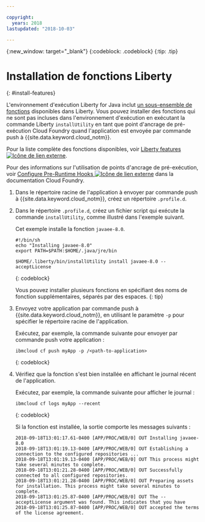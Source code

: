 ```yaml
---

copyright:
  years: 2018
lastupdated: "2018-10-03"

---
```


{:new_window: target="_blank"}
{:codeblock: .codeblock}
{:tip: .tip}

# Installation de fonctions Liberty
{: #install-features}

L'environnement d'exécution Liberty for Java inclut [un sous-ensemble de fonctions](libertyFeatures.html#liberty_features) disponibles dans Liberty. Vous pouvez installer des fonctions qui ne sont pas incluses dans l'environnement d'exécution en exécutant la commande Liberty `installUtility` en tant que point d'ancrage de pré-exécution Cloud Foundry quand l'application est envoyée par commande push à {{site.data.keyword.cloud_notm}}.

Pour la liste complète des fonctions disponibles, voir [Liberty features ![Icône de lien externe](../../icons/launch-glyph.svg "Icône de lien externe")](https://www.ibm.com/support/knowledgecenter/SSEQTP_liberty/com.ibm.websphere.wlp.doc/ae/rwlp_feat.html).

Pour des informations sur l'utilisation de points d'ancrage de pré-exécution, voir [Configure Pre-Runtime Hooks ![Icône de lien externe](../../icons/launch-glyph.svg "Icône de lien externe")](https://docs.cloudfoundry.org/devguide/deploy-apps/deploy-app.html#profile) dans la documentation Cloud Foundry.

1. Dans le répertoire racine de l'application à envoyer par commande push à {{site.data.keyword.cloud_notm}}, créez un répertoire `.profile.d`.

1. Dans le répertoire `.profile.d`, créez un fichier script qui exécute la commande `installUtility`, comme illustré dans l'exemple suivant. 

   Cet exemple installe la fonction `javaee-8.0`.

   ```
   #!/bin/sh
   echo "Installing javaee-8.0"
   export PATH=$PATH:$HOME/.java/jre/bin

   $HOME/.liberty/bin/installUtility install javaee-8.0 --acceptLicense
   ```
   {: codeblock}

   Vous pouvez installer plusieurs fonctions en spécifiant des noms de fonction supplémentaires, séparés par des espaces.
   {: tip}

1. Envoyez votre application par commande push à {{site.data.keyword.cloud_notm}}, en utilisant le paramètre `-p` pour spécifier le répertoire racine de l'application.

   Exécutez, par exemple, la commande suivante pour envoyer par commande push votre application :
   ```
   ibmcloud cf push myApp -p /<path-to-application>
   ```
   {: codeblock}

1. Vérifiez que la fonction s'est bien installée en affichant le journal récent de l'application.

   Exécutez, par exemple, la commande suivante pour afficher le journal :
   ```
   ibmcloud cf logs myApp --recent
   ```
   {: codeblock}

    Si la fonction est installée, la sortie comporte les messages suivants :

    ```
    2018-09-18T13:01:17.61-0400 [APP/PROC/WEB/0] OUT Installing javaee-8.0
    2018-09-18T13:01:19.13-0400 [APP/PROC/WEB/0] OUT Establishing a connection to the configured repositories ...
    2018-09-18T13:01:19.13-0400 [APP/PROC/WEB/0] OUT This process might take several minutes to complete.
    2018-09-18T13:01:21.28-0400 [APP/PROC/WEB/0] OUT Successfully connected to all configured repositories.
    2018-09-18T13:01:21.28-0400 [APP/PROC/WEB/0] OUT Preparing assets for installation. This process might take several minutes to complete.
    2018-09-18T13:01:25.87-0400 [APP/PROC/WEB/0] OUT The --acceptLicense argument was found. This indicates that you have
    2018-09-18T13:01:25.87-0400 [APP/PROC/WEB/0] OUT accepted the terms of the license agreement.
    ```
